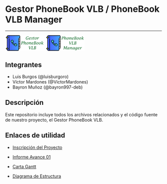 # Gestor PhoneBook VLB / PhoneBook VLB Manager
***
<img src="/archivos/logo_phonebook.png" height="25%" width="25%"> <img src="/archivos/logo_phonebook_en.png" height="25%" width="25%">

## Integrantes
* Luis Burgos (@luisburgoro)
* Víctor Mardones (@VictorMardones)
* Bayron Muñoz (@bayron997-deb)

## Descripción
Este repositorio incluye todos los archivos relacionados y el código fuente de nuestro proyecto, el Gestor PhoneBook VLB.

## Enlaces de utilidad

* [Inscripción del Proyecto](https://docs.google.com/document/d/1UqjoCSdfizj1QyxhXLpptA3OIQOy386QJaoXjmE379E/edit?usp=sharing)

* [Informe Avance 01](https://drive.google.com/file/d/1chdxzxu8_79bxgB0mlFJHnqTxnIppITO/view?usp=sharing)

* [Carta Gantt](https://app.ganttpro.com/shared/token/5088777d9fefb3c17b18fa39a815528dfeffe260aa6eda752877a197ed78cc39/540408)

* [Diagrama de Estructura](https://docs.google.com/drawings/d/1hd4YHceJR3SvHM320ALIMN6bfhUhFbo2lYSMqHg369s/edit?usp=sharing)
